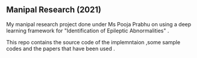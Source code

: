 ## Manipal Research (2021)

My manipal research project done under Ms Pooja Prabhu on using a deep learning framework for "Identification of Epileptic Abnormalities" .

This repo contains the source code of the implemntaion ,some sample codes and the papers that have been used .


